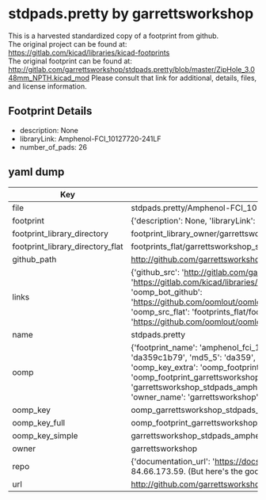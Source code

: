 # stdpads.pretty by garrettsworkshop  
This is a harvested standardized copy of a footprint from github.  
The original project can be found at:  
https://gitlab.com/kicad/libraries/kicad-footprints  
The original footprint can be found at:
http://gitlab.com/garrettsworkshop/stdpads.pretty/blob/master/ZipHole_3.048mm_NPTH.kicad_mod
Please consult that link for additional, details, files, and license information.  
## Footprint Details
* description: None  
* libraryLink: Amphenol-FCI_10127720-241LF  
* number_of_pads: 26  
## yaml dump  
| Key | Value |  
| --- | --- |  
| file | stdpads.pretty/Amphenol-FCI_10127720-241LF.kicad_mod |  
| footprint | {'description': None, 'libraryLink': 'Amphenol-FCI_10127720-241LF', 'number_of_pads': 26} |  
| footprint_library_directory | footprint_library_owner/garrettsworkshop_stdpads.pretty |  
| footprint_library_directory_flat | footprints_flat/garrettsworkshop_stdpads_amphenol_fci_10127720_241lf/working |  
| github_path | http://github.com/garrettsworkshop/stdpads.pretty/blob/master/Amphenol-FCI_10127720-241LF.kicad_mod |  
| links | {'github_src': 'http://gitlab.com/garrettsworkshop/stdpads.pretty/blob/master/ZipHole_3.048mm_NPTH.kicad_mod', 'github_src_repo': 'https://gitlab.com/kicad/libraries/kicad-footprints', 'oomp_bot': 'footprints/garrettsworkshop_stdpads_amphenol_fci_10127720_241lf/working', 'oomp_bot_github': 'https://github.com/oomlout/oomlout_oomp_footprint_bot/tree/main/footprints/garrettsworkshop_stdpads_amphenol_fci_10127720_241lf/working', 'oomp_src_flat': 'footprints_flat/footprints_flat/garrettsworkshop_stdpads_amphenol_fci_10127720_241lf/working', 'oomp_src_flat_github': 'https://github.com/oomlout/oomlout_oomp_footprint_src/tree/main/footprints_flat/garrettsworkshop_stdpads_amphenol_fci_10127720_241lf/working'} |  
| name | stdpads.pretty |  
| oomp | {'footprint_name': 'amphenol_fci_10127720_241lf', 'library_name': 'stdpads', 'md5': 'da359c1b795852e27b17522ca01a3b43', 'md5_10': 'da359c1b79', 'md5_5': 'da359', 'md5_6': 'da359c', 'oomp_key': 'oomp_garrettsworkshop_stdpads_amphenol_fci_10127720_241lf', 'oomp_key_extra': 'oomp_footprint_garrettsworkshop_stdpads_amphenol_fci_10127720_241lf', 'oomp_key_full': 'oomp_footprint_garrettsworkshop_stdpads_amphenol_fci_10127720_241lf_da359c', 'oomp_key_simple': 'garrettsworkshop_stdpads_amphenol_fci_10127720_241lf', 'original_filename': 'stdpads.pretty/Amphenol-FCI_10127720-241LF.kicad_mod', 'owner_name': 'garrettsworkshop'} |  
| oomp_key | oomp_garrettsworkshop_stdpads_amphenol_fci_10127720_241lf |  
| oomp_key_full | oomp_footprint_garrettsworkshop_stdpads_amphenol_fci_10127720_241lf |  
| oomp_key_simple | garrettsworkshop_stdpads_amphenol_fci_10127720_241lf |  
| owner | garrettsworkshop |  
| repo | {'documentation_url': 'https://docs.github.com/rest/overview/resources-in-the-rest-api#rate-limiting', 'message': "API rate limit exceeded for 84.66.173.59. (But here's the good news: Authenticated requests get a higher rate limit. Check out the documentation for more details.)"} |  
| url | http://github.com/garrettsworkshop/stdpads.pretty |  

